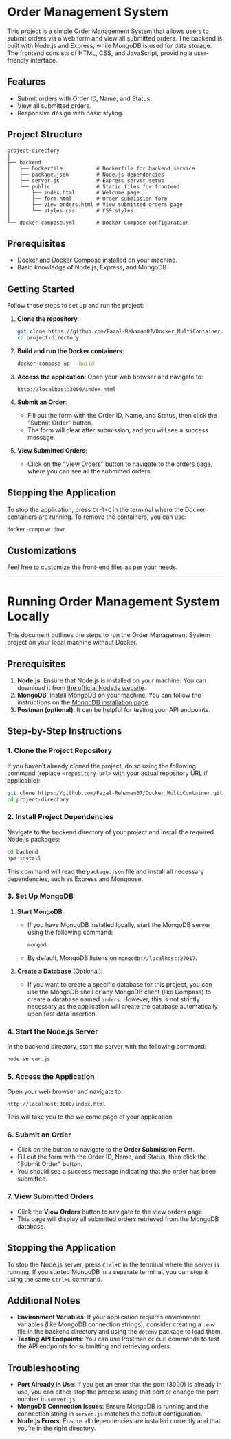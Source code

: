 
# Order Management System

This project is a simple Order Management System that allows users to submit orders via a web form and view all submitted orders. The backend is built with Node.js and Express, while MongoDB is used for data storage. The frontend consists of HTML, CSS, and JavaScript, providing a user-friendly interface.

## Features

- Submit orders with Order ID, Name, and Status.
- View all submitted orders.
- Responsive design with basic styling.

## Project Structure

```
project-directory
│
├── backend
│   ├── Dockerfile           # Dockerfile for backend service
│   ├── package.json         # Node.js dependencies
│   ├── server.js            # Express server setup
│   └── public               # Static files for frontend
│       ├── index.html       # Welcome page
│       ├── form.html        # Order submission form
│       ├── view-orders.html # View submitted orders page
│       └── styles.css       # CSS styles
│
└── docker-compose.yml       # Docker Compose configuration
```

## Prerequisites

- Docker and Docker Compose installed on your machine.
- Basic knowledge of Node.js, Express, and MongoDB.

## Getting Started

Follow these steps to set up and run the project:

1. **Clone the repository**:
   ```bash
   git clone https://github.com/Fazal-Rehaman07/Docker_MultiContainer.git
   cd project-directory
   ```

2. **Build and run the Docker containers**:
   ```bash
   docker-compose up --build
   ```

3. **Access the application**:
   Open your web browser and navigate to:
   ```
   http://localhost:3000/index.html
   ```

4. **Submit an Order**:
   - Fill out the form with the Order ID, Name, and Status, then click the "Submit Order" button.
   - The form will clear after submission, and you will see a success message.

5. **View Submitted Orders**:
   - Click on the "View Orders" button to navigate to the orders page, where you can see all the submitted orders.

## Stopping the Application

To stop the application, press `Ctrl+C` in the terminal where the Docker containers are running. To remove the containers, you can use:

```bash
docker-compose down
```

## Customizations

Feel free to customize the front-end files as per your needs.

----

# Running Order Management System Locally

This document outlines the steps to run the Order Management System project on your local machine without Docker.

## Prerequisites

1. **Node.js**: Ensure that Node.js is installed on your machine. You can download it from [the official Node.js website](https://nodejs.org/).
2. **MongoDB**: Install MongoDB on your machine. You can follow the instructions on the [MongoDB installation page](https://docs.mongodb.com/manual/installation/).
3. **Postman (optional)**: It can be helpful for testing your API endpoints.

## Step-by-Step Instructions

### 1. Clone the Project Repository

If you haven’t already cloned the project, do so using the following command (replace `<repository-url>` with your actual repository URL if applicable):

```bash
git clone https://github.com/Fazal-Rehaman07/Docker_MultiContainer.git
cd project-directory
```

### 2. Install Project Dependencies

Navigate to the backend directory of your project and install the required Node.js packages:

```bash
cd backend
npm install
```

This command will read the `package.json` file and install all necessary dependencies, such as Express and Mongoose.

### 3. Set Up MongoDB

1. **Start MongoDB**: 
   - If you have MongoDB installed locally, start the MongoDB server using the following command:
     ```bash
     mongod
     ```
   - By default, MongoDB listens on `mongodb://localhost:27017`.

2. **Create a Database** (Optional):
   - If you want to create a specific database for this project, you can use the MongoDB shell or any MongoDB client (like Compass) to create a database named `orders`. However, this is not strictly necessary as the application will create the database automatically upon first data insertion.

### 4. Start the Node.js Server

In the backend directory, start the server with the following command:

```bash
node server.js
```

### 5. Access the Application

Open your web browser and navigate to:

```
http://localhost:3000/index.html
```

This will take you to the welcome page of your application.

### 6. Submit an Order

- Click on the button to navigate to the **Order Submission Form**.
- Fill out the form with the Order ID, Name, and Status, then click the "Submit Order" button.
- You should see a success message indicating that the order has been submitted.

### 7. View Submitted Orders

- Click the **View Orders** button to navigate to the view orders page.
- This page will display all submitted orders retrieved from the MongoDB database.

## Stopping the Application

To stop the Node.js server, press `Ctrl+C` in the terminal where the server is running. If you started MongoDB in a separate terminal, you can stop it using the same `Ctrl+C` command.

## Additional Notes

- **Environment Variables**: If your application requires environment variables (like MongoDB connection strings), consider creating a `.env` file in the backend directory and using the `dotenv` package to load them. 
- **Testing API Endpoints**: You can use Postman or curl commands to test the API endpoints for submitting and retrieving orders.

## Troubleshooting

- **Port Already in Use**: If you get an error that the port (3000) is already in use, you can either stop the process using that port or change the port number in `server.js`.
- **MongoDB Connection Issues**: Ensure MongoDB is running and the connection string in `server.js` matches the default configuration.
- **Node.js Errors**: Ensure all dependencies are installed correctly and that you’re in the right directory.


